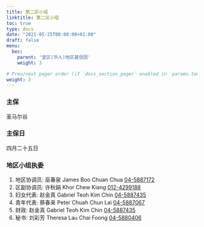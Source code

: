 ```yaml
---
title: 第二区小组
linktitle: 第二区小组
toc: true
type: docs
date: "2021-05-25T00:00:00+01:00"
draft: false
menu:
  bec:
    parent: '堂区(华人)地区基信团'
    weight: 3

# Prev/next pager order (if `docs_section_pager` enabled in `params.toml`)
weight: 3
---
```


### 主保
圣马尔谷

### 主保日
四月二十五日

### 地区小组执委
1. 地区协调员: 巫春泉 James Boo Chuan Chua [04-5887172](te:045887172)                          
2. 区副协调员: 许秋娟 Khor Chew Kiang [012-4299188](tel:0124299188)
3. 妇女代表: 赵金真 Gabriel Teoh Kim Chin [04-5887435](tel:045887435)
4. 青年代表: 蔡春来 Peter Chuah Chun Lai [04-5887067](tel:045887067)  
5. 财政: 赵金真 Gabriel Teoh Kim Chin [04-5887435](tel:045887435)                 
6. 秘书: 刘彩芳 Theresa Lau Chai Foong [04-5880406](tel:045880406)  
